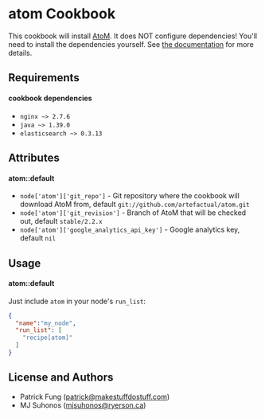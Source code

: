 atom Cookbook
=============
This cookbook will install [AtoM](https://www.accesstomemory.org/). It does NOT configure dependencies! You'll need to install the dependencies yourself.
See [the documentation](https://www.accesstomemory.org/en/docs/2.2/) for more details.

Requirements
------------

#### cookbook dependencies
- `nginx ~> 2.7.6`
- `java ~> 1.39.0`
- `elasticsearch ~> 0.3.13`

Attributes
----------
#### atom::default
* `node['atom']['git_repo']` - Git repository where the cookbook will download AtoM from, default `git://github.com/artefactual/atom.git`
* `node['atom']['git_revision']` - Branch of AtoM that will be checked out, default `stable/2.2.x`
* `node['atom']['google_analytics_api_key']` - Google analytics key, default `nil`

Usage
-----

#### atom::default

Just include `atom` in your node's `run_list`:

```json
{
  "name":"my_node",
  "run_list": [
    "recipe[atom]"
  ]
}
```

License and Authors
-------------------
* Patrick Fung (<patrick@makestuffdostuff.com>)
* MJ Suhonos (<mjsuhonos@ryerson.ca>)